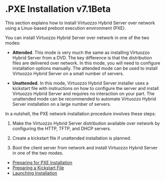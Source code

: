 # .PXE Installation v7.1Beta

This section explains how to install Virtuozzo Hybrid Server over network using a Linux-based preboot execution environment (PXE).

You can install Virtuozzo Hybrid Server over network in one of the two modes:

-   **Attended**. This mode is very much the same as installing Virtuozzo Hybrid Server from a DVD. The key difference is that the distribution files are delivered over network. In this mode, you will need to configure installation options manually. The attended mode can be used to install Virtuozzo Hybrid Server on a small number of servers.

-   **Unattended**. In this mode, Virtuozzo Hybrid Server installer uses a kickstart file with instructions on how to configure the server and install Virtuozzo Hybrid Server and requires no interaction on your part. The unattended mode can be recommended to automate Virtuozzo Hybrid Server installation on a large number of servers.

In a nutshell, the PXE network installation procedure involves these steps:

1.  Make the Virtuozzo Hybrid Server distribution available over network by configuring the HTTP, TFTP, and DHCP servers.

2.  Create a kickstart file if unattended installation is planned.

3.  Boot the client server from network and install Virtuozzo Hybrid Server in one of the two modes.

-   [Preparing for PXE Installation](.Preparing_for_PXE_Installation_v7.1Beta)
-   [Preparing a Kickstart File](.Preparing_a_Kickstart_File_v7.1Beta)
-   [Launching Installation](.Launching_Installation_v7.1Beta)


